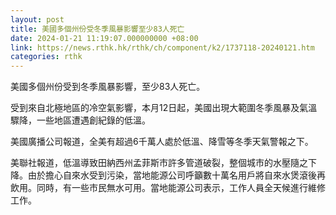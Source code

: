 ```yaml
---
layout: post
title: 美國多個州份受冬季風暴影響至少83人死亡
date: 2024-01-21 11:19:07.000000000 +08:00
link: https://news.rthk.hk/rthk/ch/component/k2/1737118-20240121.htm
categories: rthk
---
```


美國多個州份受到冬季風暴影響，至少83人死亡。

受到來自北極地區的冷空氣影響，本月12日起，美國出現大範圍冬季風暴及氣溫驟降，一些地區遭遇創紀錄的低溫。

美國廣播公司報道，全美有超過6千萬人處於低溫、降雪等冬季天氣警報之下。

美聯社報道，低溫導致田納西州孟菲斯市許多管道破裂，整個城市的水壓隨之下降。由於擔心自來水受到污染，當地能源公司呼籲數十萬名用戶將自來水煲滾後再飲用。同時，有一些市民無水可用。當地能源公司表示，工作人員全天候進行維修工作。
